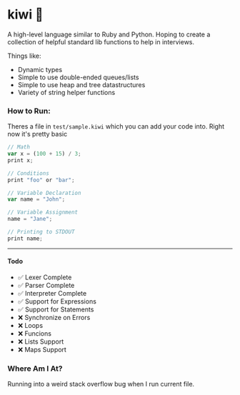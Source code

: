 # kiwi 🥝
A high-level language similar to Ruby and Python. Hoping to create a collection of helpful standard lib functions to help in interviews.

Things like:
- Dynamic types
- Simple to use double-ended queues/lists
- Simple to use heap and tree datastructures
- Variety of string helper functions

### How to Run:
Theres a file in `test/sample.kiwi` which you can add your code into. Right now it's pretty basic

```js
// Math
var x = (100 + 15) / 3;
print x;

// Conditions
print "foo" or "bar";

// Variable Declaration
var name = "John";

// Variable Assignment
name = "Jane";

// Printing to STDOUT
print name;
```

---

#### Todo
- ✅ Lexer Complete
- ✅ Parser Complete
- ✅ Interpreter Complete
- ✅ Support for Expressions
- ✅ Support for Statements
- ❌ Synchronize on Errors
- ❌ Loops
- ❌ Funcions
- ❌ Lists Support
- ❌ Maps Support

### Where Am I At?

Running into a weird stack overflow bug when I run current file.
